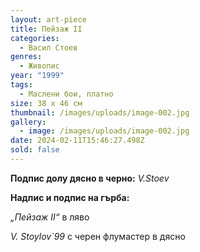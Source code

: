 ```yaml
---
layout: art-piece
title: Пейзаж II
categories:
  - Васил Стоев
genres:
  - Живопис
year: "1999"
tags:
  - Маслени бои, платно
size: 38 х 46 см
thumbnail: /images/uploads/image-002.jpg
gallery:
  - image: /images/uploads/image-002.jpg
date: 2024-02-11T15:46:27.498Z
sold: false
---
```

**Подпис долу дясно в черно:** *V.Stoev*

**Надпис и подпис на гърба:** 

*„Пейзаж II“* в ляво 

*V. Stoylov`99* с черен флумастер в дясно
